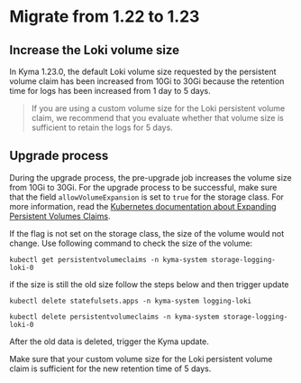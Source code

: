 # Migrate from 1.22 to 1.23

## Increase the Loki volume size
In Kyma 1.23.0, the default Loki volume size requested by the persistent volume claim has been increased from 10Gi to 30Gi because the retention time for logs has been increased from 1 day to 5 days. 

> If you are using a custom volume size for the Loki persistent volume claim, we recommend that you evaluate whether that volume size is sufficient to retain the logs for 5 days.

## Upgrade process
During the upgrade process, the pre-upgrade job increases the volume size from 10Gi to 30Gi. 
For the upgrade process to be successful, make sure that the field `allowVolumeExpansion` is set to `true` for the storage class. For more information, read the [Kubernetes documentation about Expanding Persistent Volumes Claims](https://kubernetes.io/docs/concepts/storage/persistent-volumes/#expanding-persistent-volumes-claims).

If the flag is not set on the storage class, the size of the volume would not change. Use following command to check the size of the volume:

```
kubectl get persistentvolumeclaims -n kyma-system storage-logging-loki-0
```
if the size is still the old size follow the steps below and then trigger update

```
kubectl delete statefulsets.apps -n kyma-system logging-loki

kubectl delete persistentvolumeclaims -n kyma-system storage-logging-loki-0
```
After the old data is deleted, trigger the Kyma update.

Make sure that your custom volume size for the Loki persistent volume claim is sufficient for the new retention time of 5 days.
